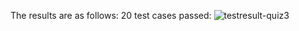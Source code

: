The results are as follows:
20 test cases passed:
![testresult-quiz3](https://user-images.githubusercontent.com/26459890/142585418-5de5c7fe-f809-43f3-ac76-7f163385cb4b.png)
